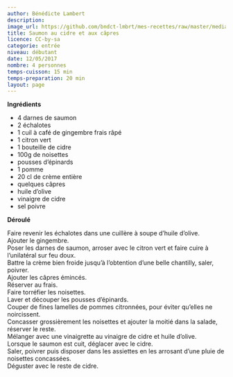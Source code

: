 ```yaml
---
author: Bénédicte Lambert
description: 
image_url: https://github.com/bndct-lmbrt/mes-recettes/raw/master/medias/saumon-cidre.jpg
title: Saumon au cidre et aux câpres
licence: CC-by-sa
categorie: entrée
niveau: débutant
date: 12/05/2017
nombre: 4 personnes
temps-cuisson: 15 min
temps-preparation: 20 min
layout: page
---
```



**Ingrédients**

* 4 darnes de saumon
* 2 échalotes
* 1 cuil à café de gingembre frais râpé
* 1 citron vert
* 1 bouteille de cidre
* 100g de noisettes
* pousses d’épinards
* 1 pomme
* 20 cl de crème entière
* quelques câpres
* huile d’olive
* vinaigre de cidre
* sel poivre

**Déroulé**  

Faire revenir les échalotes dans une cuillère à soupe d’huile d’olive.  
Ajouter le gingembre.  
Poser les darnes de saumon, arroser avec le citron vert et faire cuire à l’unilatéral sur feu doux.  
Battre la crème bien froide jusqu’à l’obtention d’une belle chantilly, saler, poivrer.  
Ajouter les câpres émincés.  
Réserver au frais.  
Faire torréfier les noisettes.  
Laver et découper les pousses d’épinards.  
Couper de fines lamelles de pommes citronnées, pour éviter qu’elles ne noircissent.  
Concasser grossièrement les noisettes et ajouter la moitié dans la salade, réserver le reste.  
Mélanger avec une vinaigrette au vinaigre de cidre et huile d’olive.  
Lorsque le saumon est cuit, déglacer avec le cidre.  
Saler, poivrer puis disposer dans les assiettes en les arrosant d’une pluie de noisettes concassées.  
Déguster avec le reste de cidre.  